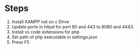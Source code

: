 # Steps
1) Install XAMPP not on c Drive
2) Update ports in httpd for port 80 and 443 to 8080 and 4443.
3) Install vs code extensions for php
4) Set path of php executable in settings.json
5) Press F5